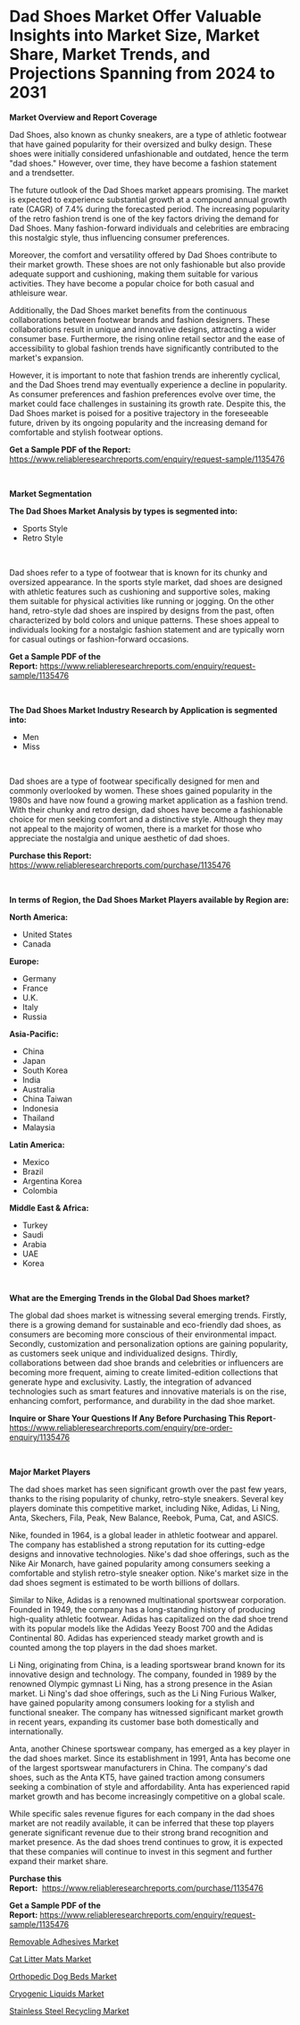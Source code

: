 <p><h1>Dad Shoes Market Offer Valuable Insights into Market Size, Market Share, Market Trends, and Projections Spanning from 2024 to 2031</h1></p><p><strong>Market Overview and Report Coverage</strong></p>
<p><p>Dad Shoes, also known as chunky sneakers, are a type of athletic footwear that have gained popularity for their oversized and bulky design. These shoes were initially considered unfashionable and outdated, hence the term "dad shoes." However, over time, they have become a fashion statement and a trendsetter.</p><p>The future outlook of the Dad Shoes market appears promising. The market is expected to experience substantial growth at a compound annual growth rate (CAGR) of 7.4% during the forecasted period. The increasing popularity of the retro fashion trend is one of the key factors driving the demand for Dad Shoes. Many fashion-forward individuals and celebrities are embracing this nostalgic style, thus influencing consumer preferences.</p><p>Moreover, the comfort and versatility offered by Dad Shoes contribute to their market growth. These shoes are not only fashionable but also provide adequate support and cushioning, making them suitable for various activities. They have become a popular choice for both casual and athleisure wear.</p><p>Additionally, the Dad Shoes market benefits from the continuous collaborations between footwear brands and fashion designers. These collaborations result in unique and innovative designs, attracting a wider consumer base. Furthermore, the rising online retail sector and the ease of accessibility to global fashion trends have significantly contributed to the market's expansion.</p><p>However, it is important to note that fashion trends are inherently cyclical, and the Dad Shoes trend may eventually experience a decline in popularity. As consumer preferences and fashion preferences evolve over time, the market could face challenges in sustaining its growth rate. Despite this, the Dad Shoes market is poised for a positive trajectory in the foreseeable future, driven by its ongoing popularity and the increasing demand for comfortable and stylish footwear options.</p></p>
<p><strong>Get a Sample PDF of the Report:</strong> <a href="https://www.reliableresearchreports.com/enquiry/request-sample/1135476">https://www.reliableresearchreports.com/enquiry/request-sample/1135476</a></p>
<p>&nbsp;</p>
<p><strong>Market Segmentation</strong></p>
<p><strong>The Dad Shoes Market Analysis by types is segmented into:</strong></p>
<p><ul><li>Sports Style</li><li>Retro Style</li></ul></p>
<p>&nbsp;</p>
<p><p>Dad shoes refer to a type of footwear that is known for its chunky and oversized appearance. In the sports style market, dad shoes are designed with athletic features such as cushioning and supportive soles, making them suitable for physical activities like running or jogging. On the other hand, retro-style dad shoes are inspired by designs from the past, often characterized by bold colors and unique patterns. These shoes appeal to individuals looking for a nostalgic fashion statement and are typically worn for casual outings or fashion-forward occasions.</p></p>
<p><strong>Get a Sample PDF of the Report:</strong>&nbsp;<a href="https://www.reliableresearchreports.com/enquiry/request-sample/1135476">https://www.reliableresearchreports.com/enquiry/request-sample/1135476</a></p>
<p>&nbsp;</p>
<p><strong>The Dad Shoes Market Industry Research by Application is segmented into:</strong></p>
<p><ul><li>Men</li><li>Miss</li></ul></p>
<p>&nbsp;</p>
<p><p>Dad shoes are a type of footwear specifically designed for men and commonly overlooked by women. These shoes gained popularity in the 1980s and have now found a growing market application as a fashion trend. With their chunky and retro design, dad shoes have become a fashionable choice for men seeking comfort and a distinctive style. Although they may not appeal to the majority of women, there is a market for those who appreciate the nostalgia and unique aesthetic of dad shoes.</p></p>
<p><strong>Purchase this Report:</strong>&nbsp; <a href="https://www.reliableresearchreports.com/purchase/1135476">https://www.reliableresearchreports.com/purchase/1135476</a></p>
<p>&nbsp;</p>
<p><strong>In terms of Region, the Dad Shoes Market Players available by Region are:</strong></p>
<p>
    <p> <strong> North America: </strong>
        <ul>
            <li>United States</li>
            <li>Canada</li>
        </ul>
        </p> 
    <p> <strong> Europe: </strong>
        <ul>
            <li>Germany</li>
            <li>France</li>
            <li>U.K.</li>
            <li>Italy</li>
            <li>Russia</li>
        </ul>
        </p> 
    <p> <strong> Asia-Pacific: </strong>
        <ul>
            <li>China</li>
            <li>Japan</li>
            <li>South Korea</li>
            <li>India</li>
            <li>Australia</li>
            <li>China Taiwan</li>
            <li>Indonesia</li>
            <li>Thailand</li>
            <li>Malaysia</li>
        </ul>
        </p> 
    <p> <strong> Latin America: </strong>
        <ul>
            <li>Mexico</li>
            <li>Brazil</li>
            <li>Argentina Korea</li>
            <li>Colombia</li>
        </ul>
        </p> 
    <p> <strong> Middle East & Africa: </strong>
        <ul>
            <li>Turkey</li>
            <li>Saudi</li>
            <li>Arabia</li>
            <li>UAE</li>
            <li>Korea</li>
        </ul>
    </p>
    </p>
<p>&nbsp;</p>
<p><strong>What are the Emerging Trends in the Global Dad Shoes market?</strong></p>
<p><p>The global dad shoes market is witnessing several emerging trends. Firstly, there is a growing demand for sustainable and eco-friendly dad shoes, as consumers are becoming more conscious of their environmental impact. Secondly, customization and personalization options are gaining popularity, as customers seek unique and individualized designs. Thirdly, collaborations between dad shoe brands and celebrities or influencers are becoming more frequent, aiming to create limited-edition collections that generate hype and exclusivity. Lastly, the integration of advanced technologies such as smart features and innovative materials is on the rise, enhancing comfort, performance, and durability in the dad shoe market.</p></p>
<p><strong>Inquire or Share Your Questions If Any Before Purchasing This Report</strong>- <a href="https://www.reliableresearchreports.com/enquiry/pre-order-enquiry/1135476">https://www.reliableresearchreports.com/enquiry/pre-order-enquiry/1135476</a></p>
<p>&nbsp;</p>
<p><strong>Major Market Players</strong></p>
<p><p>The dad shoes market has seen significant growth over the past few years, thanks to the rising popularity of chunky, retro-style sneakers. Several key players dominate this competitive market, including Nike, Adidas, Li Ning, Anta, Skechers, Fila, Peak, New Balance, Reebok, Puma, Cat, and ASICS.</p><p>Nike, founded in 1964, is a global leader in athletic footwear and apparel. The company has established a strong reputation for its cutting-edge designs and innovative technologies. Nike's dad shoe offerings, such as the Nike Air Monarch, have gained popularity among consumers seeking a comfortable and stylish retro-style sneaker option. Nike's market size in the dad shoes segment is estimated to be worth billions of dollars.</p><p>Similar to Nike, Adidas is a renowned multinational sportswear corporation. Founded in 1949, the company has a long-standing history of producing high-quality athletic footwear. Adidas has capitalized on the dad shoe trend with its popular models like the Adidas Yeezy Boost 700 and the Adidas Continental 80. Adidas has experienced steady market growth and is counted among the top players in the dad shoes market.</p><p>Li Ning, originating from China, is a leading sportswear brand known for its innovative design and technology. The company, founded in 1989 by the renowned Olympic gymnast Li Ning, has a strong presence in the Asian market. Li Ning's dad shoe offerings, such as the Li Ning Furious Walker, have gained popularity among consumers looking for a stylish and functional sneaker. The company has witnessed significant market growth in recent years, expanding its customer base both domestically and internationally.</p><p>Anta, another Chinese sportswear company, has emerged as a key player in the dad shoes market. Since its establishment in 1991, Anta has become one of the largest sportswear manufacturers in China. The company's dad shoes, such as the Anta KT5, have gained traction among consumers seeking a combination of style and affordability. Anta has experienced rapid market growth and has become increasingly competitive on a global scale.</p><p>While specific sales revenue figures for each company in the dad shoes market are not readily available, it can be inferred that these top players generate significant revenue due to their strong brand recognition and market presence. As the dad shoes trend continues to grow, it is expected that these companies will continue to invest in this segment and further expand their market share.</p></p>
<p><strong>Purchase this Report:</strong>&nbsp;&nbsp;<a href="https://www.reliableresearchreports.com/purchase/1135476">https://www.reliableresearchreports.com/purchase/1135476</a></p>
<p></p>
<p><strong>Get a Sample PDF of the Report:</strong>&nbsp;<a href="https://www.reliableresearchreports.com/enquiry/request-sample/1135476">https://www.reliableresearchreports.com/enquiry/request-sample/1135476</a></p>
<p><p><a href="https://www.linkedin.com/pulse/removable-adhesives-market-size-growth-forecast-from-vowje/">Removable Adhesives Market</a></p><p><a href="https://github.com/ashepherd82/Market-Research-Report-List-2/blob/main/cat-litter-mats-market.md">Cat Litter Mats Market</a></p><p><a href="https://github.com/castoriffic/Market-Research-Report-List-2/blob/main/orthopedic-dog-beds-market.md">Orthopedic Dog Beds Market</a></p><p><a href="https://www.linkedin.com/pulse/cryogenic-liquids-market-challenges-opportunities-growth-8vade/">Cryogenic Liquids Market</a></p><p><a href="https://www.linkedin.com/pulse/stainless-steel-recycling-market-size-share-amp-trends-analysis-mcjme/">Stainless Steel Recycling Market</a></p></p>